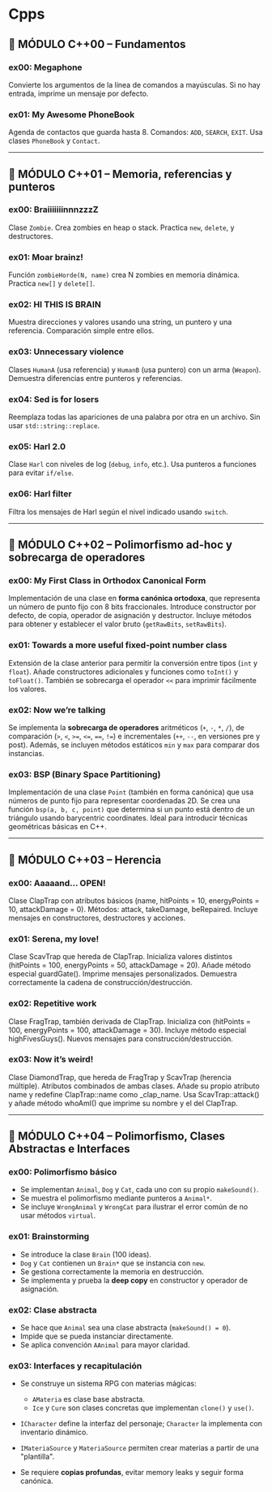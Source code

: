 # Cpps

## 🧱 MÓDULO C++00 – Fundamentos

### ex00: **Megaphone**

Convierte los argumentos de la línea de comandos a mayúsculas. Si no hay entrada, imprime un mensaje por defecto.

### ex01: **My Awesome PhoneBook**

Agenda de contactos que guarda hasta 8. Comandos: `ADD`, `SEARCH`, `EXIT`. Usa clases `PhoneBook` y `Contact`.

---

## 🧠 MÓDULO C++01 – Memoria, referencias y punteros

### ex00: **BraiiiiiiinnnzzzZ**

Clase `Zombie`. Crea zombies en heap o stack. Practica `new`, `delete`, y destructores.

### ex01: **Moar brainz!**

Función `zombieHorde(N, name)` crea N zombies en memoria dinámica. Practica `new[]` y `delete[]`.

### ex02: **HI THIS IS BRAIN**

Muestra direcciones y valores usando una string, un puntero y una referencia. Comparación simple entre ellos.

### ex03: **Unnecessary violence**

Clases `HumanA` (usa referencia) y `HumanB` (usa puntero) con un arma (`Weapon`). Demuestra diferencias entre punteros y referencias.

### ex04: **Sed is for losers**

Reemplaza todas las apariciones de una palabra por otra en un archivo. Sin usar `std::string::replace`.

### ex05: **Harl 2.0**

Clase `Harl` con niveles de log (`debug`, `info`, etc.). Usa punteros a funciones para evitar `if/else`.

### ex06: **Harl filter**

Filtra los mensajes de Harl según el nivel indicado usando `switch`.

---

## 🧮 MÓDULO C++02 – Polimorfismo ad-hoc y sobrecarga de operadores

### ex00: **My First Class in Orthodox Canonical Form**

Implementación de una clase en **forma canónica ortodoxa**, que representa un número de punto fijo con 8 bits fraccionales. Introduce constructor por defecto, de copia, operador de asignación y destructor. Incluye métodos para obtener y establecer el valor bruto (`getRawBits`, `setRawBits`).

### ex01: **Towards a more useful fixed-point number class**

Extensión de la clase anterior para permitir la conversión entre tipos (`int` y `float`). Añade constructores adicionales y funciones como `toInt()` y `toFloat()`. También se sobrecarga el operador `<<` para imprimir fácilmente los valores.

### ex02: **Now we’re talking**

Se implementa la **sobrecarga de operadores** aritméticos (`+`, `-`, `*`, `/`), de comparación (`>`, `<`, `>=`, `<=`, `==`, `!=`) e incrementales (`++`, `--`, en versiones pre y post). Además, se incluyen métodos estáticos `min` y `max` para comparar dos instancias.

### ex03: **BSP (Binary Space Partitioning)**

Implementación de una clase `Point` (también en forma canónica) que usa números de punto fijo para representar coordenadas 2D. Se crea una función `bsp(a, b, c, point)` que determina si un punto está dentro de un triángulo usando barycentric coordinates. Ideal para introducir técnicas geométricas básicas en C++.

---

## 🧬 MÓDULO C++03 – Herencia

### ex00: Aaaaand... OPEN!

Clase ClapTrap con atributos básicos (name, hitPoints = 10, energyPoints = 10, attackDamage = 0). Métodos: attack, takeDamage, beRepaired. Incluye mensajes en constructores, destructores y acciones.

### ex01: Serena, my love!

Clase ScavTrap que hereda de ClapTrap. Inicializa valores distintos (hitPoints = 100, energyPoints = 50, attackDamage = 20). Añade método especial guardGate(). Imprime mensajes personalizados. Demuestra correctamente la cadena de construcción/destrucción.

### ex02: Repetitive work

Clase FragTrap, también derivada de ClapTrap. Inicializa con (hitPoints = 100, energyPoints = 100, attackDamage = 30). Incluye método especial highFivesGuys(). Nuevos mensajes para construcción/destrucción.

### ex03: Now it’s weird!

Clase DiamondTrap, que hereda de FragTrap y ScavTrap (herencia múltiple). Atributos combinados de ambas clases. Añade su propio atributo name y redefine ClapTrap::name como <name>_clap_name. Usa ScavTrap::attack() y añade método whoAmI() que imprime su nombre y el del ClapTrap.

---

## 🧠 MÓDULO C++04 – Polimorfismo, Clases Abstractas e Interfaces

### ex00: Polimorfismo básico

* Se implementan `Animal`, `Dog` y `Cat`, cada uno con su propio `makeSound()`.
* Se muestra el polimorfismo mediante punteros a `Animal*`.
* Se incluye `WrongAnimal` y `WrongCat` para ilustrar el error común de no usar métodos `virtual`.

### ex01: Brainstorming

* Se introduce la clase `Brain` (100 ideas).
* `Dog` y `Cat` contienen un `Brain*` que se instancia con `new`.
* Se gestiona correctamente la memoria en destrucción.
* Se implementa y prueba la **deep copy** en constructor y operador de asignación.

### ex02: Clase abstracta

* Se hace que `Animal` sea una clase abstracta (`makeSound() = 0`).
* Impide que se pueda instanciar directamente.
* Se aplica convención `AAnimal` para mayor claridad.

### ex03: Interfaces y recapitulación

* Se construye un sistema RPG con materias mágicas:

  * `AMateria` es clase base abstracta.
  * `Ice` y `Cure` son clases concretas que implementan `clone()` y `use()`.
* `ICharacter` define la interfaz del personaje; `Character` la implementa con inventario dinámico.
* `IMateriaSource` y `MateriaSource` permiten crear materias a partir de una "plantilla".
* Se requiere **copias profundas**, evitar memory leaks y seguir forma canónica.
